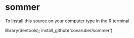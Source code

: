 # sommer

To install this source on your computer type in the R terminal

library(devtools); 
install_github('covaruber/sommer')
